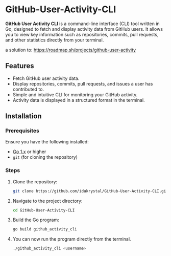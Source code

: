 # GitHub-User-Activity-CLI

**GitHub User Activity CLI** is a command-line interface (CLI) tool written in Go, designed to fetch and display activity data from GitHub users. It allows you to view key information such as repositories, commits, pull requests, and other statistics directly from your terminal.

a solution to: https://roadmap.sh/projects/github-user-activity

## Features

- Fetch GitHub user activity data.
- Display repositories, commits, pull requests, and issues a user has contributed to.
- Simple and intuitive CLI for monitoring your GitHub activity.
- Activity data is displayed in a structured format in the terminal.

## Installation

### Prerequisites

Ensure you have the following installed:

- [Go 1.x](https://golang.org/doc/install) or higher
- `git` (for cloning the repository)

### Steps

1. Clone the repository:

   ```bash
   git clone https://github.com/idukrystal/GitHub-User-Activity-CLI.git
   ```

2. Navigate to the project directory:

   ```bash
   cd GitHub-User-Activity-CLI
   ```

3. Build the Go program:

   ```bash
   go build github_activity_cli
   ```
   
4. You can now run the program directly from the terminal.
   ```bash
   ./github_activity_cli <username>
   ```

